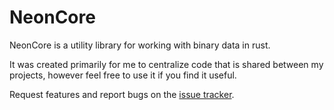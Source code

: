 # NeonCore

NeonCore is a utility library for working with binary data in rust.

It was created primarily for me to centralize code that is shared between my projects,
however feel free to use it if you find it useful.

Request features and report bugs on the [issue tracker](https://github.com/neonimp/neoncore/issues).
